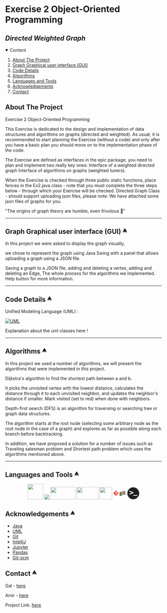 # Exercise 2 Object-Oriented Programming

## **_Directed Weighted Graph_**

<!-- TABLE OF CONTENTS -->
<details open="open">
  <summary>Content</summary>
  <ol>
    <li><a href="#about-the-project">About The Project</a></li>
    <li><a href="#graph-graphical-user-interface-(gui)">Graph Graphical user interface (GUI)</a></li>
    <li><a href="#code-details">Code Details</a></li>
    <li><a href="#algorithms">Algorithms</a></li>
    <li><a href="#languages-and-tools">Languages and Tools</a></li>
    <li><a href="#acknowledgements">Acknowledgements</a></li>
    <li><a href="#contact">Contact</a></li>
  </ol>
</details>


<!-- ABOUT THE PROJECT -->
## About The Project

Exercise 2 Object-Oriented Programming

This Exercise is dedicated to the design and implementation of data structures and algorithms on graphs (directed and weighted). As usual, it is recommended to start planning the Exercise (without a code) and only after you have a basic plan you should move on to the implementation phase of the code.

The Exercise are defined as interfaces in the epic package, you need to plan and implement two really key ones:
Interface of a weighted directed graph
Interface of algorithms on graphs (weighted tuners).

When the Exercise is checked through three public static functions, place fences in the Ex2.java class - note that you must complete the three steps below - through which your Exercise will be checked. Directed Graph Class - should support uploading json files, please note: We have attached some json files of graphs for you.

"The origins of graph theory are humble, even frivolous :round_pushpin:"

---------

## Graph Graphical user interface (GUI) <small><sup>[▲](#directed-weighted-graph)</sup></small>
In this project we were asked to display the graph visually, 

we chose to represent the graph using Java Swing with a panel that allows uploading a graph using a JSON file.

Saving a graph to a JSON file, adding and deleting a vertex, adding and deleting an Edge, The whole process for the algorithms we implemented. Help button for more information.


---------

## Code Details <small><sup>[▲](#directed-weighted-graph)</sup></small>


Unified Modeling Language (UML) :

<a href="https://github.com/GalKoaz/OOP-Ex2"><img src="https://i.ibb.co/fQ8LM2x/UML.png" alt="UML" border="0"></a>


Explanation about the uml classes here !

---------
<!-- algorithms -->
## Algorithms <small><sup>[▲](#directed-weighted-graph)</sup></small>

In this project we used a number of algorithms, we will present the algorithms that were implemented in this project.

Dijkstra's algorithm to find the shortest path between a and b. 

It picks the unvisited vertex with the lowest distance, calculates the distance through it to each unvisited neighbor, and updates the neighbor's distance if smaller. Mark visited (set to red) when done with neighbors.

Depth-first search (DFS) is an algorithm for traversing or searching tree or graph data structures. 

The algorithm starts at the root node (selecting some arbitrary node as the root node in the case of a graph) and explores as far as possible along each branch before backtracking.

In addition, we have proposed a solution for a number of issues such as Traveling salesman problem and Shortest path problem which uses the algorithms mentioned above.

---------


## Languages and Tools <small><sup>[▲](#directed-weighted-graph)</sup></small>

  <div align="center">
  
 <code><img height="50" width="50" src="https://icon-library.com/images/java-icon-png/java-icon-png-15.jpg"></code> 
 <code><img height="40" height="40" src="https://jupyter.org/assets/main-logo.svg"/></code>
 <code><img height="40" width="80" src="https://pandas.pydata.org/static/img/pandas_white.svg"/></code>
 <code><img height="40" width="70" src="https://upload.wikimedia.org/wikipedia/commons/d/d5/UML_logo.svg"/></code>
 <code><img height="40" width="40" src="https://upload.wikimedia.org/wikipedia/commons/thumb/9/9c/IntelliJ_IDEA_Icon.svg/768px-IntelliJ_IDEA_Icon.svg.png"/></code>
 <code><img height="40" height="40" src="https://raw.githubusercontent.com/github/explore/80688e429a7d4ef2fca1e82350fe8e3517d3494d/topics/git/git.png"></code>
 <code><img height="40" height="40" src="https://raw.githubusercontent.com/github/explore/80688e429a7d4ef2fca1e82350fe8e3517d3494d/topics/terminal/terminal.png"></code>
  </div>


<!-- ACKNOWLEDGEMENTS -->
## Acknowledgements <small><sup>[▲](#directed-weighted-graph)</sup></small>
* [Java](www.java.com)
* [UML](https://en.wikipedia.org/wiki/Unified_Modeling_Language)
* [Git](https://git-scm.com/)
* [IntelliJ](https://www.jetbrains.com/)
* [Jupyter](https://jupyter.org/)
* [Pandas](https://pandas.pydata.org/)
* [Git-scm](https://git-scm.com/book/en/v2/Getting-Started-Installing-Git)


<!-- CONTACT -->
## Contact <small><sup>[▲](#directed-weighted-graph)</sup></small>

 Gal - [here](https://github.com/GalKoaz/)
 
 Amir - [here](https://github.com/amirg00/)

Project Link: [here](https://github.com/GalKoaz/OOP-Ex2)
